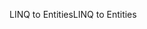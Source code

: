 <span data-ttu-id="c92df-101">LINQ to Entities</span><span class="sxs-lookup"><span data-stu-id="c92df-101">LINQ to Entities</span></span>